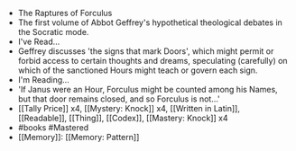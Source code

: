 - The Raptures of Forculus
- The first volume of Abbot Geffrey's hypothetical theological debates in the Socratic mode.
- I've Read...
- Geffrey discusses 'the signs that mark Doors', which might permit or forbid access to certain thoughts and dreams, speculating (carefully) on which of the sanctioned Hours might teach or govern each sign.
- I'm Reading...
- 'If Janus were an Hour, Forculus might be counted among his Names, but that door remains closed, and so Forculus is not…'
- [[Tally Price]] x4, [[Mystery: Knock]] x4, [[Written in Latin]], [[Readable]], [[Thing]], [[Codex]], [[Mastery: Knock]] x4
- #books #Mastered
- [[Memory]]: [[Memory: Pattern]]